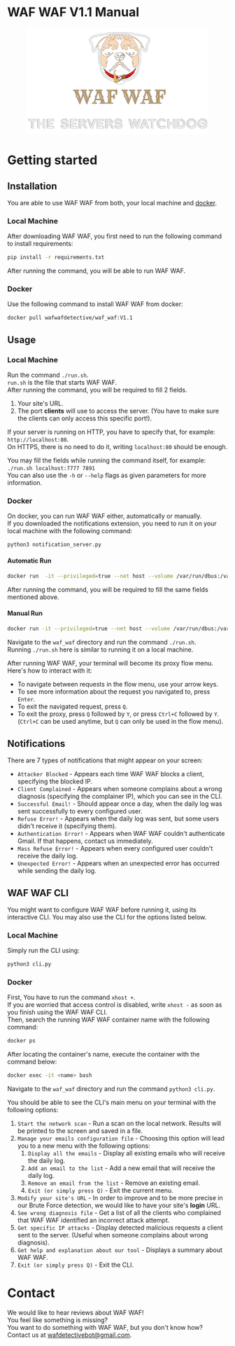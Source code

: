 # WAF WAF V1.1 Manual
<p align="center">
  <img src="https://github.com/N-R-technologies/WAF-WAF/blob/master/misc/logo.png" alt="WAF WAF logo">
</p>

# Getting started
## Installation
You are able to use WAF WAF from both, your local machine and [docker](https://docs.docker.com/).

### Local Machine
After downloading WAF WAF, you first need to run the following command to install requirements:
```bash
pip install -r requirements.txt
```
After running the command, you will be able to run WAF WAF.

### Docker
Use the following command to install WAF WAF from docker:
```bash
docker pull wafwafdetective/waf_waf:V1.1
```

## Usage
### Local Machine
Run the command `./run.sh`.<br>
`run.sh` is the file that starts WAF WAF.<br>
After running the command, you will be required to fill 2 fields.
1. Your site's URL.
1. The port **clients** will use to access the server. (You have to make sure the clients can only access this specific port!).

If your server is running on HTTP, you have to specify that, for example: `http://localhost:80`.<br>
On HTTPS, there is no need to do it, writing `localhost:80` should be enough.

You may fill the fields while running the command itself, for example:<br>
`./run.sh localhost:7777 7891`<br>
You can also use the `-h` or `--help` flags as given parameters for more information.

### Docker
On docker, you can run WAF WAF either, automatically or manually.<br>
If you downloaded the notifications extension, you need to run it on your local machine with the following command:
```bash
python3 notification_server.py
```

#### Automatic Run
```bash
docker run  -it --privileged=true --net host --volume /var/run/dbus:/var/run/dbus wafwafdetective/waf_waf:V1.1
```
After running the command, you will be required to fill the same fields mentioned above.

#### Manual Run
```bash
docker run -it --privileged=true --net host --volume /var/run/dbus:/var/run/dbus wafwafdetective/waf_waf:V1.1 bash
```
Navigate to the `waf_waf` directory and run the command `./run.sh`.<br>
Running `./run.sh` here is similar to running it on a local machine.

After running WAF WAF, your terminal will become its proxy flow menu.<br>
Here's how to interact with it:
- To navigate between requests in the flow menu, use your arrow keys.
- To see more information about the request you navigated to, press `Enter`.
- To exit the navigated request, press `Q`.
- To exit the proxy, press `Q` followed by `Y`, or press `Ctrl+C` followed by `Y`.<br>
  (`Ctrl+C` can be used anytime, but `Q` can only be used in the flow menu).
  
## Notifications
There are 7 types of notifications that might appear on your screen:
- `Attacker Blocked` - Appears each time WAF WAF blocks a client, specifying the blocked IP.
- `Client Complained` - Appears when someone complains about a wrong diagnosis (specifying the complainer IP), which you can see in the CLI.
- `Successful Email!` - Should appear once a day, when the daily log was sent successfully to every configured user.
- `Refuse Error!` - Appears when the daily log was sent, but some users didn't receive it (specifying them).
- `Authentication Error!` - Appears when WAF WAF couldn't authenticate Gmail. If that happens, contact us immediately.
- `Mass Refuse Error!` - Appears when every configured user couldn't receive the daily log.
- `Unexpected Error!` - Appears when an unexpected error has occurred while sending the daily log.

## WAF WAF CLI
You might want to configure WAF WAF before running it, using its interactive CLI. You may also use the CLI for the options listed below.<br>

### Local Machine
Simply run the CLI using:
```bash
python3 cli.py
```

### Docker
First, You have to run the command `xhost +`.<br>
If you are worried that access control is disabled, write `xhost -` as soon as you finish using the WAF WAF CLI.<br>
Then, search the running WAF WAF container name with the following command:
```bash
docker ps
```
After locating the container's name, execute the container with the command below:
```bash
docker exec -it <name> bash
```
Navigate to the `waf_waf` directory and run the command `python3 cli.py`.

You should be able to see the CLI's main menu on your terminal with the following options:
1. `Start the network scan` - Run a scan on the local network. Results will be printed to the screen and saved in a file.
1. `Manage your emails configuration file` - Choosing this option will lead you to a new menu with the following options:
   1. `Display all the emails` - Display all existing emails who will receive the daily log.
   1. `Add an email to the list` - Add a new email that will receive the daily log.
   1. `Remove an email from the list` - Remove an existing email.
   1. `Exit (or simply press Q)` - Exit the current menu.
1. `Modify your site's URL` - In order to improve and to be more precise in our Brute Force detection, we would like to have your site's **login** URL.
1. `See wrong diagnosis file` - Get a list of all the clients who complained that WAF WAF identified an incorrect attack attempt.
1. `Get specific IP attacks` - Display detected malicious requests a client sent to the server. (Useful when someone complains about wrong diagnosis).
1. `Get help and explanation about our tool` - Displays a summary about WAF WAF.
1. `Exit (or simply press Q)` - Exit the CLI.

# Contact
We would like to hear reviews about WAF WAF!<br>
You feel like something is missing?<br>
You want to do something with WAF WAF, but you don't know how?<br>
Contact us at [wafdetectivebot@gmail.com](mailto:wafdetectivebot@gmail.com).
